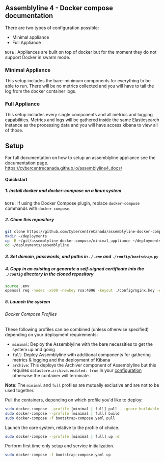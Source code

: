 ## Assemblyline 4 - Docker compose documentation

There are two types of configuration possible:

- Minimal appliance
- Full Appliance

```NOTE:``` Appliances are built on top of docker but for the moment they do not support Docker in swarm mode.

### Minimal Appliance

This setup includes the bare-minimum components for everything to be able to run. There will be no metrics collected and you will have to tail the log from the docker container logs.

### Full Appliance

This setup includes every single components and all metrics and logging capabilities. Metrics and logs will be gathered inside the same Elasticsearch instance as the processing data and you will have access kibana to view all of those.

## Setup

For full documentation on how to setup an assemblyline appliance see the documentation page.
https://cybercentrecanada.github.io/assemblyline4_docs/

#### Quickstart

##### 1. Install docker and docker-compose on a linux system
```NOTE:``` If using the Docker Compose plugin, replace `docker-compose` commands with `docker compose`.

##### 2. Clone this repository
```bash
git clone https://github.com/CybercentreCanada/assemblyline-docker-compose.git
mkdir ~/deployments
cp -R ~/git/assemblyline-docker-compose/minimal_appliance ~/deployments/assemblyline
cd ~/deployments/assemblyline
```
##### 3. Set domain, passwords, and paths in `./.env` and `./config/bootstrap.py`

##### 4. Copy in an existing or generate a self-signed certificate into the `./config` directory in the cloned repository
```bash
source .env
openssl req -nodes -x509 -newkey rsa:4096 -keyout ./config/nginx.key -out ./config/nginx.crt -days 365 -subj "/C=CA/ST=Ontario/L=Ottawa/O=CCCS/CN=$DOMAIN"
```

##### 5. Launch the system

###### Docker Compose Profiles

These following profiles can be combined (unless otherwise specified) depending on your deployment requirements:

- `minimal`: Deploy the Assemblyline with the bare necessities to get the system up and going
- `full`: Deploy Assemblyline with additional components for gathering metrics & logging and the deployment of Kibana
- `archive`: This deploys the Archiver component of Assemblyline but this requires `datastore.archive.enabled: true` in your [configuration](./config/config.yml) otherwise the container will terminate.

**Note**: The `minimal` and `full` profiles are mutually exclusive and are not to be used together.

Pull the containers, depending on which profile you'd like to deploy:
```bash
sudo docker-compose --profile [minimal | full] pull --ignore-buildable
sudo docker-compose --profile [minimal | full] build
sudo docker-compose -f bootstrap-compose.yaml pull
```
Launch the core system, relative to the profile of choice.
```bash
sudo docker-compose --profile [minimal | full] up -d
```
Perform first time only setup and service initialization.
```bash
sudo docker-compose -f bootstrap-compose.yaml up
 ```
